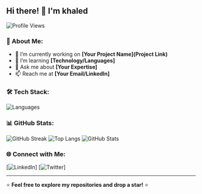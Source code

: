 ## Hi there! 👋 I'm khaled

![Profile Views](https://komarev.com/ghpvc/?username=your-username&color=blue)

### 🚀 About Me:
- 🔭 I’m currently working on **[Your Project Name](Project Link)**
- 🌱 I’m learning **[Technology/Languages]**
- 💬 Ask me about **[Your Expertise]**
- 📫 Reach me at **[Your Email/LinkedIn]**

### 🛠 Tech Stack:
![Languages](https://skillicons.dev/icons?i=js,python,java,c,cpp,html,css,react,nodejs,mongodb,express,git,github,linux,docker)

### 📊 GitHub Stats:
![GitHub Streak](https://github-readme-streak-stats.herokuapp.com/?user=KhaledKhaledwn&theme=radical)
![Top Langs](https://github-readme-stats.vercel.app/api/top-langs/?username=KhaledKhaledwn&layout=compact&theme=radical)
![GitHub Stats](https://github-readme-stats.vercel.app/api?username=KhaledKhaledwn&show_icons=true&theme=radical)


### 🌐 Connect with Me:
[![LinkedIn](https://img.shields.io/badge/LinkedIn-blue?style=for-the-badge&logo=linkedin)]
[![Twitter](https://img.shields.io/badge/Twitter-blue?style=for-the-badge&logo=twitter)]

---
⭐️ **Feel free to explore my repositories and drop a star!** ⭐️

